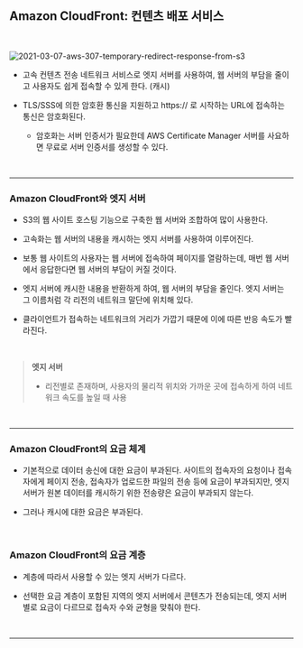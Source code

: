 ## Amazon CloudFront: 컨텐츠 배포 서비스

<br>

![2021-03-07-aws-307-temporary-redirect-response-from-s3](https://user-images.githubusercontent.com/50399804/133905843-70e26ece-dc23-4595-a4f1-be635e126735.png)

- 고속 컨텐츠 전송 네트워크 서비스로 엣지 서버를 사용하여, 웹 서버의 부담을 줄이고 사용자도 쉽게 접속할 수 있게 한다. (캐시)

- TLS/SSS에 의한 암호환 통신을 지원하고 https:// 로 시작하는 URL에 접속하는 통신은 암호화된다.
  - 암호화는 서버 인증서가 필요한데 AWS Certificate Manager 서버를 사요하면 무료로 서버 인증서를 생성할 수 있다.

<br>

---

### Amazon CloudFront와 엣지 서버

- S3의 웹 사이트 호스팅 기능으로 구축한 웹 서버와 조합하여 많이 사용한다.

- 고속화는 웹 서버의 내용을 캐시하는 엣지 서버를 사용하여 이루어진다.

- 보통 웹 사이트의 사용자는 웹 서버에 접속하여 페이지를 열람하는데, 매번 웹 서버에서 응답한다면 웹 서버의 부담이 커질 것이다.

- 엣지 서버에 캐시한 내용을 반환하게 하여, 웹 서버의 부담을 줄인다. 엣지 서버는 그 이름처럼 각 리전의 네트워크 말단에 위치해 있다.

- 클라이언트가 접속하는 네트워크의 거리가 가깝기 때문에 이에 따른 반응 속도가 빨라진다.

<br>

> **엣지 서버**
>
> - 리전별로 존재하며, 사용자의 물리적 위치와 가까운 곳에 접속하게 하여 네트워크 속도를 높일 때 사용

<br>

---

### Amazon CloudFront의 요금 체계

- 기본적으로 데이터 송신에 대한 요금이 부과된다. 사이트의 접속자의 요청이나 접속자에게 페이지 전송, 접속자가 업로드한 파일의 전송 등에 요금이 부과되지만, 엣지 서버가 원본 데이터를 캐시하기 위한 전송량은 요금이 부과되지 않는다.

- 그러나 캐시에 대한 요금은 부과된다.

<br>

### Amazon CloudFront의 요금 계층

- 계층에 따라서 사용할 수 있는 엣지 서버가 다르다.

- 선택한 요금 계층이 포함된 지역의 엣지 서버에서 콘텐츠가 전송되는데, 엣지 서버별로 요금이 다르므로 접속자 수와 균형을 맞춰야 한다.

<br>

---
